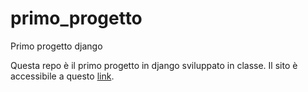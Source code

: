 # primo_progetto
Primo progetto django

Questa repo è il primo progetto in django sviluppato in classe.
Il sito è accessibile a questo [link](cantonis.eu.pythonanywhere.com).
